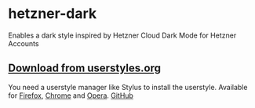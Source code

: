 # hetzner-dark
Enables a dark style inspired by Hetzner Cloud Dark Mode for Hetzner Accounts
## [Download from userstyles.org](https://userstyles.org/styles/182227/hetzner-accounts-dark-mode)
You need a userstyle manager like Stylus to install the userstyle. 
Available for [Firefox](https://addons.mozilla.org/de/firefox/addon/styl-us/), [Chrome](https://chrome.google.com/webstore/detail/stylus/clngdbkpkpeebahjckkjfobafhncgmne) and [Opera](https://addons.opera.com/de/extensions/details/stylus/). [GitHub](https://github.com/openstyles/stylus)
